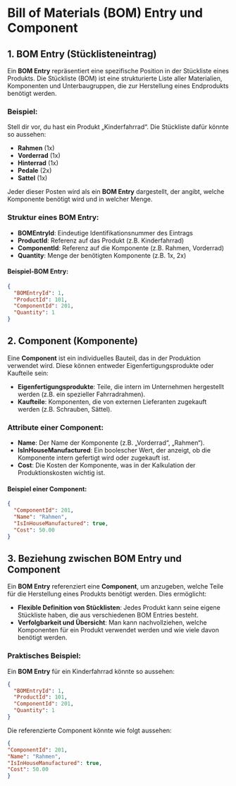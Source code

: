 # Bill of Materials (BOM) Entry und Component

## 1. BOM Entry (Stücklisteneintrag)

Ein **BOM Entry** repräsentiert eine spezifische Position in der Stückliste eines Produkts. Die Stückliste (BOM) ist eine strukturierte Liste aller Materialien, Komponenten und Unterbaugruppen, die zur Herstellung eines Endprodukts benötigt werden.

### Beispiel:
Stell dir vor, du hast ein Produkt „Kinderfahrrad“. Die Stückliste dafür könnte so aussehen:

- **Rahmen** (1x)
- **Vorderrad** (1x)
- **Hinterrad** (1x)
- **Pedale** (2x)
- **Sattel** (1x)

Jeder dieser Posten wird als ein **BOM Entry** dargestellt, der angibt, welche Komponente benötigt wird und in welcher Menge.

### Struktur eines BOM Entry:
- **BOMEntryId**: Eindeutige Identifikationsnummer des Eintrags
- **ProductId**: Referenz auf das Produkt (z.B. Kinderfahrrad)
- **ComponentId**: Referenz auf die Komponente (z.B. Rahmen, Vorderrad)
- **Quantity**: Menge der benötigten Komponente (z.B. 1x, 2x)

#### Beispiel-BOM Entry:
```json
{
  "BOMEntryId": 1,
  "ProductId": 101,
  "ComponentId": 201,
  "Quantity": 1
}
```
## 2. Component (Komponente)

Eine **Component** ist ein individuelles Bauteil, das in der Produktion verwendet wird. Diese können entweder Eigenfertigungsprodukte oder Kaufteile sein:

- **Eigenfertigungsprodukte**: Teile, die intern im Unternehmen hergestellt werden (z.B. ein spezieller Fahrradrahmen).
- **Kaufteile**: Komponenten, die von externen Lieferanten zugekauft werden (z.B. Schrauben, Sättel).

### Attribute einer Component:
- **Name**: Der Name der Komponente (z.B. „Vorderrad“, „Rahmen“).
- **IsInHouseManufactured**: Ein boolescher Wert, der anzeigt, ob die Komponente intern gefertigt wird oder zugekauft ist.
- **Cost**: Die Kosten der Komponente, was in der Kalkulation der Produktionskosten wichtig ist.

#### Beispiel einer Component:
```json
{
  "ComponentId": 201,
  "Name": "Rahmen",
  "IsInHouseManufactured": true,
  "Cost": 50.00
}
```

## 3. Beziehung zwischen BOM Entry und Component

Ein **BOM Entry** referenziert eine **Component**, um anzugeben, welche Teile für die Herstellung eines Produkts benötigt werden. Dies ermöglicht:

- **Flexible Definition von Stücklisten**: Jedes Produkt kann seine eigene Stückliste haben, die aus verschiedenen BOM Entries besteht.
- **Verfolgbarkeit und Übersicht**: Man kann nachvollziehen, welche Komponenten für ein Produkt verwendet werden und wie viele davon benötigt werden.

### Praktisches Beispiel:
Ein **BOM Entry** für ein Kinderfahrrad könnte so aussehen:

```json
{
  "BOMEntryId": 1,
  "ProductId": 101,
  "ComponentId": 201,
  "Quantity": 1
}
```

Die referenzierte Component könnte wie folgt aussehen:

```json
{
"ComponentId": 201,
"Name": "Rahmen",
"IsInHouseManufactured": true,
"Cost": 50.00
}
```